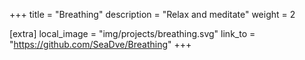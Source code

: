 +++
title = "Breathing"
description = "Relax and meditate"
weight = 2

[extra]
local_image = "img/projects/breathing.svg"
link_to = "https://github.com/SeaDve/Breathing"
+++
